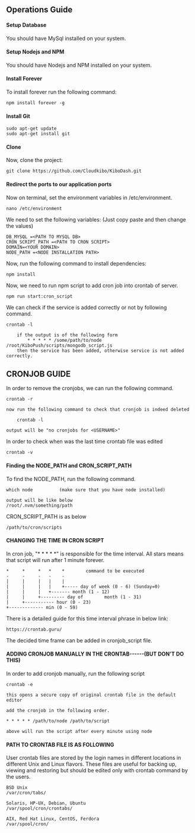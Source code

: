 ## Operations Guide

#### Setup Database

You should have MySql installed on your system.

#### Setup Nodejs and NPM

You should have Nodejs and NPM installed on your system.

#### Install Forever

To install forever run the following command:

    npm install forever -g

#### Install Git

    sudo apt-get update
    sudo apt-get install git

#### Clone

Now, clone the project:

    git clone https://github.com/Cloudkibo/KiboDash.git

#### Redirect the ports to our application ports
Now on terminal, set the environment variables in /etc/environment.

    nano /etc/environment

We need to set the following variables: (Just copy paste and then change the values)

    DB_MYSQL =<PATH TO MYSQL DB>
    CRON_SCRIPT_PATH =<PATH TO CRON SCRIPT>
    DOMAIN=<YOUR DOMAIN>
    NODE_PATH =<NODE INSTALLATION PATH>

Now, run the following command to install dependencies:

    npm install

Now, we need to run npm script to add cron job into crontab of server.

    npm run start:cron_script

We can check if the service is added correctly or not by following command.

    crontab -l                 
        
        if the output is of the following form
            * * * * * /some/path/to/node /root/KiboPush/scripts/mongodb_script.js
        then the service has been added, otherwise service is not added correctly.


## CRONJOB GUIDE
In order to remove the cronjobs, we can run the following command.

    crontab -r

    now run the following command to check that cronjob is indeed deleted

        crontab -l

    output will be "no cronjobs for <USERNAME>"

In order to check when was the last time crontab file was edited

    crontab -v

#### Finding the NODE_PATH and CRON_SCRIPT_PATH

To find the NODE_PATH, run the following command.

    which node          (make sure that you have node installed)

    output will be like below
    /root/.nvm/something/path

CRON_SCRIPT_PATH is as below

    /path/to/cron/scripts

#### CHANGING THE TIME IN CRON SCRIPT

In cron job, "* * * * *" is responsible for the time interval.
All stars means that script will run after 1 minute forever.


    *     *     *   *    *        command to be executed
    -     -     -   -    -
    |     |     |   |    |
    |     |     |   |    +----- day of week (0 - 6) (Sunday=0)
    |     |     |   +------- month (1 - 12)
    |     |     +--------- day of        month (1 - 31)
    |     +----------- hour (0 - 23)
    +------------- min (0 - 59)


There is a detailed guide for this time interval phrase in below link:

    https://crontab.guru/

The decided time frame can be added in cronjob_script file.

#### ADDING CRONJOB MANUALLY IN THE CRONTAB------(BUT DON'T DO THIS)

In order to add cronjob manually, run the following script

    crontab -e 

    this opens a secure copy of original crontab file in the default editor

    add the cronjob in the following order.

    * * * * * /path/to/node /path/to/script

    above will run the script after every minute using node


#### PATH TO CRONTAB FILE IS AS FOLLOWING

User crontab files are stored by the login names in different locations in different Unix and Linux flavors. These files are useful for backing up, viewing and restoring but should be edited only with crontab command by the users.

    BSD Unix 
    /var/cron/tabs/

    Solaris, HP-UX, Debian, Ubuntu
    /var/spool/cron/crontabs/

    AIX, Red Hat Linux, CentOS, Ferdora
    /var/spool/cron/

